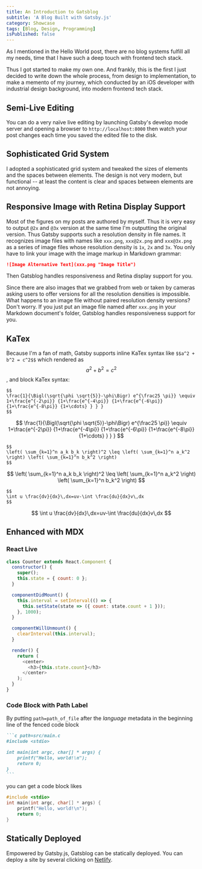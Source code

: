 ```yaml
---
title: An Introduction to Gatsblog
subtitle: 'A Blog Built with Gatsby.js'
category: Showcase
tags: [Blog, Design, Programming]
isPublished: false
---
```


As I mentioned in the Hello World post, there are no blog systems fulfill
all my needs, time that I have such a deep touch with frontend tech stack.

Thus I got started to make my own one. And frankly, this is the first
I just decided to write down the whole process, from design to
implementation, to make a memento of my journey, which conducted by an
iOS developer with industrial design background, into modern frontend tech
stack.

## Semi-Live Editing

You can do a very naïve live editing by launching Gatsby's develop mode
server and opening a browser to `http://localhost:8000` then watch your
post changes each time you saved the edited file to the disk.

## Sophisticated Grid System

I adopted a sophisticated grid system and tweaked the sizes of elements
and the spaces between elements. The design is not very modern, but
functional -- at least the content is clear and spaces between elements
are not annoying.

## Responsive Image with Retina Display Support

Most of the figures on my posts are authored by myself. Thus it is very
easy to output `@2x` and `@3x` version at the same time I'm outputting the
original version. Thus Gatsby supports such a resolution density in file
names. It recognizes image files with names like `xxx.png`, `xxx@2x.png`
and `xxx@3x.png` as a series of image files whose resolution density is
`1x`, `2x` and `3x`. You only have to link your image with the image
markup in Markdown grammar:

```markdown
![Image Alternative Text](xxx.png "Image Title")
```

Then Gatsblog handles responsiveness and Retina display support for you.

Since there are also images that we grabbed from web or taken by cameras
asking users to offer versions for all the resolution densities is
impossible. What happens to an image file without paired resolution
density versions? Don't worry. If you just put an image file named after
`xxx.png` in your Markdown document's folder, Gatsblog handles
responsiveness support for you.

## KaTex

Because I'm a fan of math, Gatsby supports inline KaTex syntax like
`$$a^2 + b^2 = c^2$$` which rendered as $$a^2 + b^2 = c^2$$, and block
KaTex syntax:

```katex
$$
\frac{1}{\Bigl(\sqrt{\phi \sqrt{5}}-\phi\Bigr) e^{\frac25 \pi}} \equiv 1+\frac{e^{-2\pi}} {1+\frac{e^{-4\pi}} {1+\frac{e^{-6\pi}} {1+\frac{e^{-8\pi}} {1+\cdots} } } }
$$
```

$$
\frac{1}{\Bigl(\sqrt{\phi \sqrt{5}}-\phi\Bigr) e^{\frac25 \pi}} \equiv 1+\frac{e^{-2\pi}} {1+\frac{e^{-4\pi}} {1+\frac{e^{-6\pi}} {1+\frac{e^{-8\pi}} {1+\cdots} } } }
$$

```katex
$$
\left( \sum_{k=1}^n a_k b_k \right)^2 \leq \left( \sum_{k=1}^n a_k^2 \right) \left( \sum_{k=1}^n b_k^2 \right)
$$
```

$$
\left( \sum_{k=1}^n a_k b_k \right)^2 \leq \left( \sum_{k=1}^n a_k^2 \right) \left( \sum_{k=1}^n b_k^2 \right)
$$

```katex
$$
\int u \frac{dv}{dx}\,dx=uv-\int \frac{du}{dx}v\,dx
$$ 
```

$$
\int u \frac{dv}{dx}\,dx=uv-\int \frac{du}{dx}v\,dx 
$$

## Enhanced with MDX

### React Live

```javascript react-live
class Counter extends React.Component {
  constructor() {
    super();
    this.state = { count: 0 };
  }

  componentDidMount() {
    this.interval = setInterval(() => {
      this.setState(state => ({ count: state.count + 1 }));
    }, 1000);
  }

  componentWillUnmount() {
    clearInterval(this.interval);
  }

  render() {
    return (
      <center>
        <h3>{this.state.count}</h3>
      </center>
    );
  }
}
```

### Code Block with Path Label

By putting `path=path_of_file` after the _language_ metadata in the
beginning line of the fenced code block

```markdown
```c path=src/main.c
#include <stdio>

int main(int argc, char[] * args) {
    printf("Hello, world!\n");
    return 0;
}
​​```
```

you can get a code block likes

```c path=src/main.c
#include <stdio>
int main(int argc, char[] * args) {
    printf("Hello, world!\n");
    return 0;
}
```

## Statically Deployed

Empowered by Gatsby.js, Gatsblog can be statically deployed. You can
deploy a site by several clicking on [Netlify](https://netlify.com).
